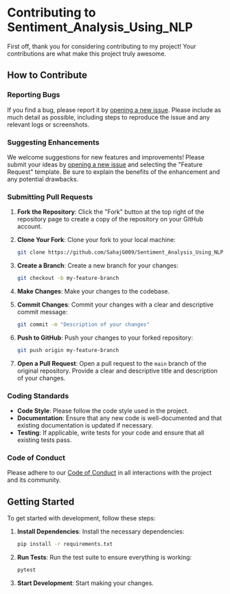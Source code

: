 # Contributing to Sentiment_Analysis_Using_NLP

First off, thank you for considering contributing to my project! Your contributions are what make this project truly awesome.

## How to Contribute

### Reporting Bugs

If you find a bug, please report it by [opening a new issue](https://github.com/Sentiment_Analysis_Using_NLP/issues). Please include as much detail as possible, including steps to reproduce the issue and any relevant logs or screenshots.

### Suggesting Enhancements

We welcome suggestions for new features and improvements! Please submit your ideas by [opening a new issue](https://github.com/Sentiment_Analysis_Using_NLP/issues) and selecting the "Feature Request" template. Be sure to explain the benefits of the enhancement and any potential drawbacks.

### Submitting Pull Requests

1. **Fork the Repository**: Click the "Fork" button at the top right of the repository page to create a copy of the repository on your GitHub account.

2. **Clone Your Fork**: Clone your fork to your local machine:
    ```bash
    git clone https://github.com/SahajG009/Sentiment_Analysis_Using_NLP.git
    ```

3. **Create a Branch**: Create a new branch for your changes:
    ```bash
    git checkout -b my-feature-branch
    ```

4. **Make Changes**: Make your changes to the codebase.

5. **Commit Changes**: Commit your changes with a clear and descriptive commit message:
    ```bash
    git commit -m "Description of your changes"
    ```

6. **Push to GitHub**: Push your changes to your forked repository:
    ```bash
    git push origin my-feature-branch
    ```

7. **Open a Pull Request**: Open a pull request to the `main` branch of the original repository. Provide a clear and descriptive title and description of your changes.

### Coding Standards

- **Code Style**: Please follow the code style used in the project.
- **Documentation**: Ensure that any new code is well-documented and that existing documentation is updated if necessary.
- **Testing**: If applicable, write tests for your code and ensure that all existing tests pass.

### Code of Conduct

Please adhere to our [Code of Conduct](CODE_OF_CONDUCT.md) in all interactions with the project and its community.

## Getting Started

To get started with development, follow these steps:

1. **Install Dependencies**: Install the necessary dependencies:
    ```bash
    pip install -r requirements.txt
    ```

2. **Run Tests**: Run the test suite to ensure everything is working:
    ```bash
    pytest
    ```

3. **Start Development**: Start making your changes.
